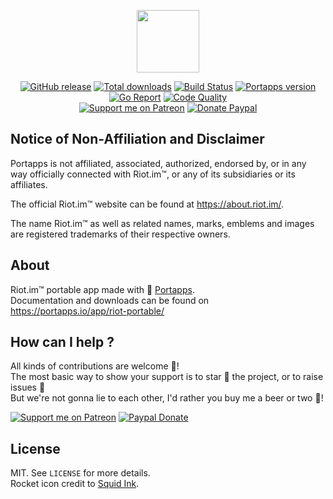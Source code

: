 <p align="center"><a href="https://portapps.io/app/riot-portable/" target="_blank"><img width="100" src="https://github.com/portapps/riot-portable/blob/master/res/papp.png"></a></p>

<p align="center">
  <a href="https://portapps.io/app/riot-portable/#download"><img src="https://img.shields.io/github/release/portapps/riot-portable.svg?style=flat-square" alt="GitHub release"></a>
  <a href="https://portapps.io/app/riot-portable/#download"><img src="https://img.shields.io/github/downloads/portapps/riot-portable/total.svg?style=flat-square" alt="Total downloads"></a>
  <a href="https://travis-ci.com/portapps/riot-portable"><img src="https://img.shields.io/travis/com/portapps/riot-portable/master.svg?style=flat-square" alt="Build Status"></a>
  <a href="https://github.com/portapps/portapps"><img src="https://img.shields.io/badge/portapps-1.25.0-479fdb.svg?style=flat-square" alt="Portapps version"></a>
  <a href="https://goreportcard.com/report/github.com/portapps/riot-portable"><img src="https://goreportcard.com/badge/github.com/portapps/riot-portable?style=flat-square" alt="Go Report"></a>
  <a href="https://www.codacy.com/app/portapps/riot-portable"><img src="https://img.shields.io/codacy/grade/794e093cb2cb49e2a01660c5dcfe641b.svg?style=flat-square" alt="Code Quality"></a>
  <br /><a href="https://www.patreon.com/crazymax"><img src="https://img.shields.io/badge/donate-patreon-fb664e.svg?style=flat-square" alt="Support me on Patreon"></a>
  <a href="https://www.paypal.me/crazyws"><img src="https://img.shields.io/badge/donate-paypal-7057ff.svg?style=flat-square" alt="Donate Paypal"></a>
</p>

## Notice of Non-Affiliation and Disclaimer

Portapps is not affiliated, associated, authorized, endorsed by, or in any way officially connected with Riot.im™, or any of its subsidiaries or its affiliates.

The official Riot.im™ website can be found at https://about.riot.im/.

The name Riot.im™ as well as related names, marks, emblems and images are registered trademarks of their respective owners.

## About

Riot.im™ portable app made with 🚀 [Portapps](https://portapps.io).<br />
Documentation and downloads can be found on https://portapps.io/app/riot-portable/

## How can I help ?

All kinds of contributions are welcome :raised_hands:!<br />
The most basic way to show your support is to star :star2: the project, or to raise issues :speech_balloon:<br />
But we're not gonna lie to each other, I'd rather you buy me a beer or two :beers:!

[![Support me on Patreon](https://portapps.io/img/patreon.png)](https://www.patreon.com/crazymax) 
[![Paypal Donate](https://portapps.io/img/paypal-donate.png)](https://www.paypal.me/crazyws)

## License

MIT. See `LICENSE` for more details.<br />
Rocket icon credit to [Squid Ink](http://thesquid.ink).
